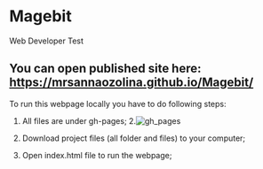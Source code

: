 # Magebit
Web Developer Test
##  You can open published site here: https://mrsannaozolina.github.io/Magebit/

To run this webpage locally you have to do following steps:
1. All files are under gh-pages;
2.![gh_pages](https://user-images.githubusercontent.com/93320209/153767381-6ffad806-0b0e-41c1-b221-79c3c390aeb2.png)



3. Download project files (all folder and files) to your computer;
4. Open index.html file to run the webpage;

